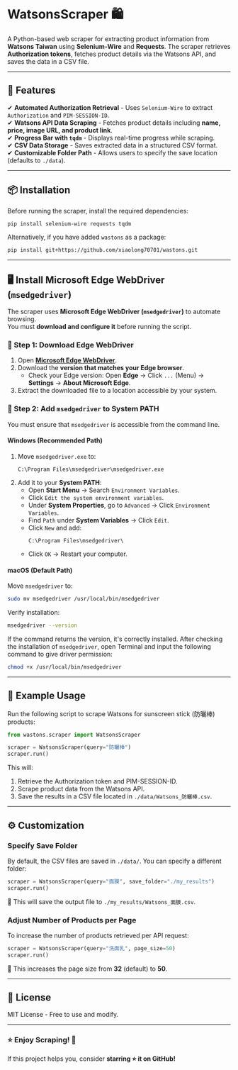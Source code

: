 # WatsonsScraper 🛍️

A Python-based web scraper for extracting product information from **Watsons Taiwan** using **Selenium-Wire** and **Requests**. The scraper retrieves **Authorization tokens**, fetches product details via the Watsons API, and saves the data in a CSV file.

---

## 📌 Features
✔ **Automated Authorization Retrieval** - Uses `Selenium-Wire` to extract `Authorization` and `PIM-SESSION-ID`.  
✔ **Watsons API Data Scraping** - Fetches product details including **name, price, image URL, and product link**.  
✔ **Progress Bar with `tqdm`** - Displays real-time progress while scraping.  
✔ **CSV Data Storage** - Saves extracted data in a structured CSV format.  
✔ **Customizable Folder Path** - Allows users to specify the save location (defaults to `./data`).  

---

## 📦 **Installation**

Before running the scraper, install the required dependencies:

```bash
pip install selenium-wire requests tqdm
```

Alternatively, if you have added `wastons` as a package:

```bash
pip install git+https://github.com/xiaolong70701/wastons.git
```

---

## 🖥 **Install Microsoft Edge WebDriver (`msedgedriver`)**
The scraper uses **Microsoft Edge WebDriver (`msedgedriver`)** to automate browsing.  
You must **download and configure it** before running the script.

### **📌 Step 1: Download Edge WebDriver**
1. Open **[Microsoft Edge WebDriver](https://developer.microsoft.com/en-us/microsoft-edge/tools/webdriver/)**.
2. Download the **version that matches your Edge browser**.
   - Check your Edge version: Open **Edge** → Click `...` (Menu) → **Settings** → **About Microsoft Edge**.
3. Extract the downloaded file to a location accessible by your system.

### **📌 Step 2: Add `msedgedriver` to System PATH**
You must ensure that `msedgedriver` is accessible from the command line.

#### **Windows (Recommended Path)**
1. Move `msedgedriver.exe` to:
   ```
   C:\Program Files\msedgedriver\msedgedriver.exe
   ```
2. Add it to your **System PATH**:
   - Open **Start Menu** → Search `Environment Variables`.
   - Click `Edit the system environment variables`.
   - Under **System Properties**, go to `Advanced` → Click `Environment Variables`.
   - Find `Path` under **System Variables** → Click `Edit`.
   - Click `New` and add:  
     ```
     C:\Program Files\msedgedriver\
     ```
   - Click `OK` → Restart your computer.

#### **macOS (Default Path)**
Move `msedgedriver` to:
```bash
sudo mv msedgedriver /usr/local/bin/msedgedriver
```
Verify installation:
```bash
msedgedriver --version
```

If the command returns the version, it's correctly installed. After checking the installation of `msedgedriver`, open Terminal and input the following command to give driver permission:

```bash
chmod +x /usr/local/bin/msedgedriver
```

---

## 🚀 **Example Usage**

Run the following script to scrape Watsons for sunscreen stick (防曬棒) products:

```python
from wastons.scraper import WatsonsScraper

scraper = WatsonsScraper(query="防曬棒")
scraper.run()
```

This will:

1. Retrieve the Authorization token and PIM-SESSION-ID.
2. Scrape product data from the Watsons API.
3. Save the results in a CSV file located in `./data/Watsons_防曬棒.csv`.

---

## ⚙ **Customization**

### **Specify Save Folder**
By default, the CSV files are saved in `./data/`. You can specify a different folder:

```python
scraper = WatsonsScraper(query="面膜", save_folder="./my_results")
scraper.run()
```
📌 This will save the output file to `./my_results/Watsons_面膜.csv`.

### **Adjust Number of Products per Page**
To increase the number of products retrieved per API request:

```python
scraper = WatsonsScraper(query="洗面乳", page_size=50)
scraper.run()
```
📌 This increases the page size from **32** (default) to **50**.

---

## 📜 **License**
MIT License - Free to use and modify.

---

### ⭐ **Enjoy Scraping! 🚀**
If this project helps you, consider **starring ⭐ it on GitHub!**
```